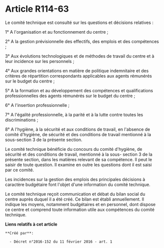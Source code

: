 # Article R114-63

Le comité technique est consulté sur les questions et décisions relatives : 

1° A l'organisation et au fonctionnement du centre ; 

2° A la gestion prévisionnelle des effectifs, des emplois et des compétences ; 

3° Aux évolutions technologiques et de méthodes de travail du centre et à leur incidence sur les personnels ; 

4° Aux grandes orientations en matière de politique indemnitaire et des critères de répartition correspondants applicables
aux agents rémunérés sur le budget du centre ; 

5° A la formation et au développement des compétences et qualifications professionnelles des agents rémunérés sur le budget
du centre ; 

6° A l'insertion professionnelle ; 

7° A l'égalité professionnelle, à la parité et à la lutte contre toutes les discriminations ; 

8° A l'hygiène, à la sécurité et aux conditions de travail, en l'absence de comité d'hygiène, de sécurité et des conditions
de travail mentionné à la sous-section 3 de la présente section. 

Le comité technique bénéficie du concours du comité d'hygiène, de sécurité et des conditions de travail, mentionné à la sous-
section 3 de la présente section, dans les matières relevant de sa compétence. Il peut le saisir de toute question. Il
examine en outre les questions dont il est saisi par ce comité. 

Les incidences sur la gestion des emplois des principales décisions à caractère budgétaire font l'objet d'une information du
comité technique. 

Le comité technique reçoit communication et débat du bilan social du centre auprès duquel il a été créé. Ce bilan est établi
annuellement. Il indique les moyens, notamment budgétaires et en personnel, dont dispose ce centre et comprend toute
information utile aux compétences du comité technique.

**Liens relatifs à cet article**

	**Créé par**:

	  - Décret n°2016-152 du 11 février 2016 - art. 1
